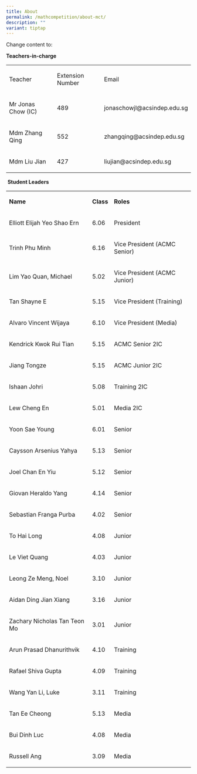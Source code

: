 ```yaml
---
title: About
permalink: /mathcompetition/about-mct/
description: ""
variant: tiptap
---
```

<p>Change content to:&nbsp;</p>
<p><strong>Teachers-in-charge&nbsp;</strong>
</p>
<table style="minWidth: 75px">
<colgroup>
<col>
<col>
<col>
</colgroup>
<tbody>
<tr>
<td rowspan="1" colspan="1">
<p>Teacher</p>
</td>
<td rowspan="1" colspan="1">
<p>Extension Number</p>
</td>
<td rowspan="1" colspan="1">
<p>Email</p>
</td>
</tr>
<tr>
<td rowspan="1" colspan="1">
<p>Mr Jonas Chow (IC)</p>
</td>
<td rowspan="1" colspan="1">
<p>489</p>
</td>
<td rowspan="1" colspan="1">
<p><a rel="noopener noreferrer nofollow" target="_blank">jonaschowjl@acsindep.edu.sg</a>
</p>
</td>
</tr>
<tr>
<td rowspan="1" colspan="1">
<p>Mdm Zhang Qing</p>
</td>
<td rowspan="1" colspan="1">
<p>552</p>
</td>
<td rowspan="1" colspan="1">
<p><a rel="noopener noreferrer nofollow" target="_blank">zhangqing@acsindep.edu.sg</a>
</p>
</td>
</tr>
<tr>
<td rowspan="1" colspan="1">
<p>Mdm Liu Jian</p>
</td>
<td rowspan="1" colspan="1">
<p>427</p>
</td>
<td rowspan="1" colspan="1">
<p><a rel="noopener noreferrer nofollow" target="_blank">liujian@acsindep.edu.sg</a>
</p>
</td>
</tr>
</tbody>
</table>
<p>&nbsp;<strong>Student Leaders&nbsp;</strong>
</p>
<table style="minWidth: 75px">
<colgroup>
<col>
<col>
<col>
</colgroup>
<tbody>
<tr>
<td rowspan="1" colspan="1">
<p><strong>Name</strong>
</p>
</td>
<td rowspan="1" colspan="1">
<p><strong>Class</strong>
</p>
</td>
<td rowspan="1" colspan="1">
<p><strong>Roles</strong>
</p>
</td>
</tr>
<tr>
<td rowspan="1" colspan="1">
<p>Elliott Elijah Yeo Shao Ern</p>
</td>
<td rowspan="1" colspan="1">
<p>6.06</p>
</td>
<td rowspan="1" colspan="1">
<p>President</p>
</td>
</tr>
<tr>
<td rowspan="1" colspan="1">
<p>Trinh Phu Minh</p>
</td>
<td rowspan="1" colspan="1">
<p>6.16</p>
</td>
<td rowspan="1" colspan="1">
<p>Vice President (ACMC Senior)</p>
</td>
</tr>
<tr>
<td rowspan="1" colspan="1">
<p>Lim Yao Quan, Michael</p>
</td>
<td rowspan="1" colspan="1">
<p>5.02</p>
</td>
<td rowspan="1" colspan="1">
<p>Vice President (ACMC Junior)</p>
</td>
</tr>
<tr>
<td rowspan="1" colspan="1">
<p>Tan Shayne E</p>
</td>
<td rowspan="1" colspan="1">
<p>5.15</p>
</td>
<td rowspan="1" colspan="1">
<p>Vice President (Training)</p>
</td>
</tr>
<tr>
<td rowspan="1" colspan="1">
<p>Alvaro Vincent Wijaya</p>
</td>
<td rowspan="1" colspan="1">
<p>6.10</p>
</td>
<td rowspan="1" colspan="1">
<p>Vice President (Media)</p>
</td>
</tr>
<tr>
<td rowspan="1" colspan="1">
<p>Kendrick Kwok Rui Tian</p>
</td>
<td rowspan="1" colspan="1">
<p>5.15</p>
</td>
<td rowspan="1" colspan="1">
<p>ACMC Senior 2IC</p>
</td>
</tr>
<tr>
<td rowspan="1" colspan="1">
<p>Jiang Tongze</p>
</td>
<td rowspan="1" colspan="1">
<p>5.15</p>
</td>
<td rowspan="1" colspan="1">
<p>ACMC Junior 2IC</p>
</td>
</tr>
<tr>
<td rowspan="1" colspan="1">
<p>Ishaan Johri</p>
</td>
<td rowspan="1" colspan="1">
<p>5.08</p>
</td>
<td rowspan="1" colspan="1">
<p>Training 2IC</p>
</td>
</tr>
<tr>
<td rowspan="1" colspan="1">
<p>Lew Cheng En</p>
</td>
<td rowspan="1" colspan="1">
<p>5.01</p>
</td>
<td rowspan="1" colspan="1">
<p>Media 2IC</p>
</td>
</tr>
<tr>
<td rowspan="1" colspan="1">
<p>Yoon Sae Young</p>
</td>
<td rowspan="1" colspan="1">
<p>6.01</p>
</td>
<td rowspan="1" colspan="1">
<p>Senior</p>
</td>
</tr>
<tr>
<td rowspan="1" colspan="1">
<p>Caysson Arsenius Yahya</p>
</td>
<td rowspan="1" colspan="1">
<p>5.13</p>
</td>
<td rowspan="1" colspan="1">
<p>Senior</p>
</td>
</tr>
<tr>
<td rowspan="1" colspan="1">
<p>Joel Chan En Yiu</p>
</td>
<td rowspan="1" colspan="1">
<p>5.12</p>
</td>
<td rowspan="1" colspan="1">
<p>Senior</p>
</td>
</tr>
<tr>
<td rowspan="1" colspan="1">
<p>Giovan Heraldo Yang</p>
</td>
<td rowspan="1" colspan="1">
<p>4.14</p>
</td>
<td rowspan="1" colspan="1">
<p>Senior</p>
</td>
</tr>
<tr>
<td rowspan="1" colspan="1">
<p>Sebastian Franga Purba</p>
</td>
<td rowspan="1" colspan="1">
<p>4.02</p>
</td>
<td rowspan="1" colspan="1">
<p>Senior</p>
</td>
</tr>
<tr>
<td rowspan="1" colspan="1">
<p>To Hai Long</p>
</td>
<td rowspan="1" colspan="1">
<p>4.08</p>
</td>
<td rowspan="1" colspan="1">
<p>Junior</p>
</td>
</tr>
<tr>
<td rowspan="1" colspan="1">
<p>Le Viet Quang</p>
</td>
<td rowspan="1" colspan="1">
<p>4.03</p>
</td>
<td rowspan="1" colspan="1">
<p>Junior</p>
</td>
</tr>
<tr>
<td rowspan="1" colspan="1">
<p>Leong Ze Meng, Noel</p>
</td>
<td rowspan="1" colspan="1">
<p>3.10</p>
</td>
<td rowspan="1" colspan="1">
<p>Junior</p>
</td>
</tr>
<tr>
<td rowspan="1" colspan="1">
<p>Aidan Ding Jian Xiang</p>
</td>
<td rowspan="1" colspan="1">
<p>3.16</p>
</td>
<td rowspan="1" colspan="1">
<p>Junior</p>
</td>
</tr>
<tr>
<td rowspan="1" colspan="1">
<p>Zachary Nicholas Tan Teon Mo</p>
</td>
<td rowspan="1" colspan="1">
<p>3.01</p>
</td>
<td rowspan="1" colspan="1">
<p>Junior</p>
</td>
</tr>
<tr>
<td rowspan="1" colspan="1">
<p>Arun Prasad Dhanurithvik</p>
</td>
<td rowspan="1" colspan="1">
<p>4.10</p>
</td>
<td rowspan="1" colspan="1">
<p>Training</p>
</td>
</tr>
<tr>
<td rowspan="1" colspan="1">
<p>Rafael Shiva Gupta</p>
</td>
<td rowspan="1" colspan="1">
<p>4.09</p>
</td>
<td rowspan="1" colspan="1">
<p>Training</p>
</td>
</tr>
<tr>
<td rowspan="1" colspan="1">
<p>Wang Yan Li, Luke</p>
</td>
<td rowspan="1" colspan="1">
<p>3.11</p>
</td>
<td rowspan="1" colspan="1">
<p>Training</p>
</td>
</tr>
<tr>
<td rowspan="1" colspan="1">
<p>Tan Ee Cheong</p>
</td>
<td rowspan="1" colspan="1">
<p>5.13</p>
</td>
<td rowspan="1" colspan="1">
<p>Media</p>
</td>
</tr>
<tr>
<td rowspan="1" colspan="1">
<p>Bui Dinh Luc</p>
</td>
<td rowspan="1" colspan="1">
<p>4.08</p>
</td>
<td rowspan="1" colspan="1">
<p>Media</p>
</td>
</tr>
<tr>
<td rowspan="1" colspan="1">
<p>Russell Ang</p>
</td>
<td rowspan="1" colspan="1">
<p>3.09</p>
</td>
<td rowspan="1" colspan="1">
<p>Media</p>
</td>
</tr>
</tbody>
</table>
<p></p>